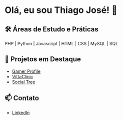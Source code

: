 # Olá, eu sou Thiago José! 👋

## 🛠 Áreas de Estudo e Práticas
PHP | Python | Javascript | HTML | CSS | MySQL | SQL

## 🌟 Projetos em Destaque
- [Gamer Profile](https://github.com/thigodev/nlw-esports-explorer)
- [VittaClinic](https://github.com/thigodev/VittaClinic)
- [Social Tree]()
## 📫 Contato
- [LinkedIn](https://www.linkedin.com/in/thiago-jose-33b2aa310/)

